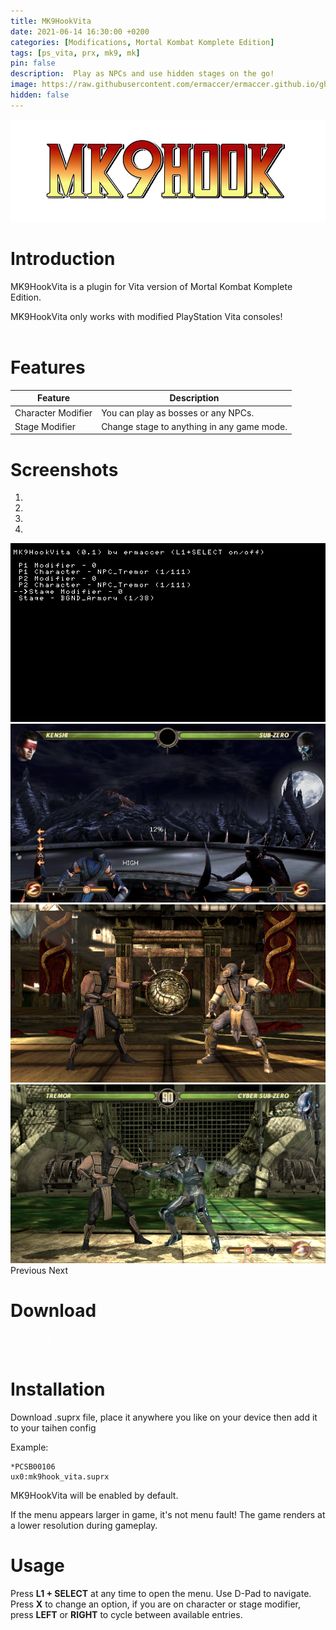 ```yaml
---
title: MK9HookVita
date: 2021-06-14 16:30:00 +0200
categories: [Modifications, Mortal Kombat Komplete Edition]
tags: [ps_vita, prx, mk9, mk]   
pin: false
description:  Play as NPCs and use hidden stages on the go!
image: https://raw.githubusercontent.com/ermaccer/ermaccer.github.io/gh-pages/assets/mods/mk9/mk9hookvita/3.png
hidden: false
---
```



<img class="img-fluid mx-auto" alt="mk9hook" src="https://raw.githubusercontent.com/ermaccer/ermaccer.github.io/gh-pages/assets/projects/mk9hook_logo_export.png">

# Introduction
MK9HookVita is a plugin for Vita version of Mortal Kombat Komplete Edition.

<div class="alert bg-dark">
 MK9HookVita only works with modified PlayStation Vita consoles!
</div>

<a class="btn btn-block btn-dark bg-dark text-gray btn-sm" style="color: white;" href="/posts/mk9hook" role="button">
<i class="fab fa-steam"></i>
PC Version
</a>


# Features

| Feature | Description |
| --- | --- |
|Character Modifier| You can play as bosses or any NPCs. |
|Stage Modifier| Change stage to anything in any game mode. |


# Screenshots

<div id="carouselScreenshots" class="carousel slide" data-ride="carousel">
  <ol class="carousel-indicators">
    <li data-target="#carouselScreenshots" data-slide-to="0" class="active"></li>
    <li data-target="#carouselScreenshots" data-slide-to="1"></li>
    <li data-target="#carouselScreenshots" data-slide-to="2"></li>
	<li data-target="#carouselScreenshots" data-slide-to="3"></li>
  </ol>
  <div class="carousel-inner">
    <div class="carousel-item active">
      <img class="d-block w-100" src="https://raw.githubusercontent.com/ermaccer/ermaccer.github.io/gh-pages/assets/mods/mk9/mk9hookvita/1.png">
    </div>
    <div class="carousel-item">
      <img class="d-block w-100" src="https://raw.githubusercontent.com/ermaccer/ermaccer.github.io/gh-pages/assets/mods/mk9/mk9hookvita/2.png">
    </div>
    <div class="carousel-item">
      <img class="d-block w-100" src="https://raw.githubusercontent.com/ermaccer/ermaccer.github.io/gh-pages/assets/mods/mk9/mk9hookvita/3.png">
    </div>
	<div class="carousel-item">
      <img class="d-block w-100" src="https://raw.githubusercontent.com/ermaccer/ermaccer.github.io/gh-pages/assets/mods/mk9/mk9hookvita/4.png">
    </div>
  </div>
  <a class="carousel-control-prev" href="#carouselScreenshots" style="text-decoration: none;" role="button" data-slide="prev">
    <span class="carousel-control-prev-icon" aria-hidden="true"></span>
    <span class="sr-only">Previous</span>
  </a>
  <a class="carousel-control-next" href="#carouselScreenshots" style="text-decoration: none;" role="button" data-slide="next">
    <span class="carousel-control-next-icon" aria-hidden="true"></span>
    <span class="sr-only">Next</span>
  </a>
</div>

# Download

<a class="btn btn-block btn-dark bg-dark text-gray btn-lg" style="color: white;" href="https://github.com/ermaccer/MK9HookVita/releases/latest/download/mk9hook_vita.suprx" role="button">
<i class="fas fa-download"></i>
Download
</a>
<br>
<a class="btn btn-block btn-dark bg-dark text-gray btn-lg" style="color: white;" href="https://github.com/ermaccer/MK9HookVita/" role="button">
<i class="fab fa-github"></i>
Source
</a>

# Installation 
Download .suprx file, place it anywhere you like on your device then add it to your taihen config

Example:
```
*PCSB00106
ux0:mk9hook_vita.suprx
```

MK9HookVita will be enabled by default.

<div class="alert bg-dark">
If the menu appears larger in game, it's not menu fault! The game renders at a lower resolution during gameplay.
</div>


#  Usage
Press **L1 + SELECT** at any time to open the menu. 
Use D-Pad to navigate. Press **X** to change an option, if you are 
on character or stage modifier, press **LEFT** or **RIGHT** to cycle between
available entries.




